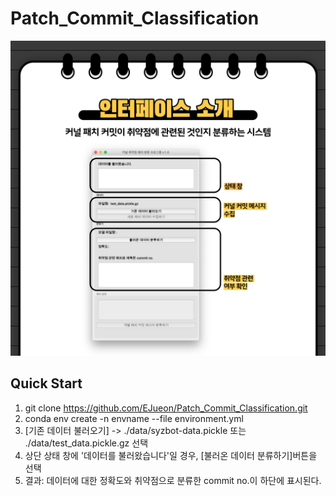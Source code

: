 # Patch_Commit_Classification
![ex](./assets/01.png)

## Quick Start
1. git clone https://github.com/EJueon/Patch_Commit_Classification.git
2. conda env create -n envname --file environment.yml
3. [기존 데이터 불러오기] -> ./data/syzbot-data.pickle 또는 ./data/test_data.pickle.gz 선택
4. 상단 상태 창에 '데이터를 불러왔습니다'일 경우, [불러온 데이터 분류하기]버튼을 선택
5. 결과: 데이터에 대한 정확도와 취약점으로 분류한 commit no.이 하단에 표시된다. 
